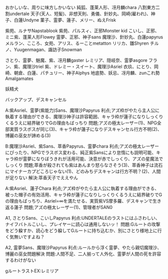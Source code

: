おかしいな、周りに味方しかいない
純狐、蓬莱人形、冴月麟chara
八割東方二割undertale
天子(天人、短髪)、非想天則、勇儀、針妙丸、岡崎(雇われ)、神子、白蓮Undyne
菫子、霊夢、蓮子、メリー、ぬえFrisk

紫苑、ルナサNapstablook
紫苑、パルスィ、正邪Monster kid
こいし、正邪、ミニ紫、蓬莱人形Flowey
霊夢、正邪、神子sans
魔理沙、針妙丸、白蓮papyrus
メルラン、こころ、女苑、アリス、るーことmetatton
リリカ、雛Shyren
チルノ、Yuugenmagan、諏訪子Snowman

さとり、霊夢、魅魔、紫、冴月麟gaster
レミリア、隠岐奈、霊夢asgore
フラン、紫、魔理沙triel
紫、ドレミー・スイート、魔理沙Asriel
衣玖、にとり、岡崎、朝倉、白蓮、パチュリー、神子Alphys
地底勢、妖忌、冴月麟、zunこれ勢Amalgamates

妖精犬

バックアップ、デスキャンセル


A:紫Asriel、霊夢(紫能力)Sans、魔理沙Papyrus
利点;アズ枠がやたら主人公に執着する理由ができる、魔理沙神子は許容範囲、キャラ枠が蓮子になりしっくりくるうえに結界破りでGの理由もばっちり
問題;アズの極太レーザー(1)、NPG全部実質ラスボスが同じ(3)、キャラ枠が蓮子になりデスキャンセル行方不明(2)、博麗の巫女が諦める(3)

B:魔理沙Asriel、紫Sans、萃香Papyrus、霊夢chara
利点;アズの極太レーザーにぴったり、NPGでラスボス変わる、純正紫Sansにより怠惰にも説明可能、キャラ枠が霊夢になりぼうきれが活用可能、決意が赤でしっくり、アズの星魔法でしっくり
問題;萃香が殺されても紫はあんまり怒らなさそう(3)、萃香神子は流石にマイナーカプどころじゃない(1)、どのみちデスキャンは行方不明？(2)、人間が足りない
解決:萃香天子でええやん







A:紫Asriel、蓮子Chara
利点;アズ枠がやたら主人公に執着する理由ができる、被った帽子の有効活用、キャラ枠が蓮子になりしっくりくるうえに結界破りでGの理由もばっちり、Asriel=∞を満たせる、実質紫VS摩多羅、デスキャンで生き返る蓮子
問題;アズの極太レーザー(1)、管理者がSAN0

A1, さとりSans、こいしPapyrus
利点:UNDERTALEのラストにはふさわしい、ナイフバトルこいし、プレイヤーに読心は通用しないッ！
問題:Gルートの攻撃をどう躱すか、読心をどう躱してGルートに持ち込むか、別にさとり様地上に行く気無いですよね？

A2, 霊夢Sans、魔理沙Papyrus
利点:ルールから浮く霊夢、やたら親切魔理沙、博麗の巫女問題解決
問題:人間不足、二人揃って人外化、霊夢が人間の死を許容するわけがない



gルートラストEX:レミリア



